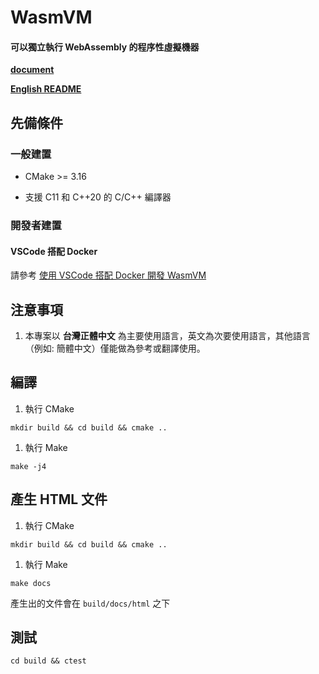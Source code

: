 # WasmVM

#### 可以獨立執行 WebAssembly 的程序性虛擬機器

**[document](https://wasmvm.github.io/WasmVM/)**

**[English README](README.md)**

## 先備條件

### 一般建置

* CMake >= 3.16

* 支援 C11 和 C++20 的 C/C++ 編譯器

### 開發者建置

#### VSCode 搭配 Docker

請參考 [使用 VSCode 搭配 Docker 開發 WasmVM](docs/vscode-docker.md)

## 注意事項

1. 本專案以 **台灣正體中文** 為主要使用語言，英文為次要使用語言，其他語言 （例如: 簡體中文）僅能做為參考或翻譯使用。

## 編譯

1. 執行 CMake

```shell
mkdir build && cd build && cmake ..
```

1. 執行 Make

```shell
make -j4
```

## 產生 HTML 文件

1. 執行 CMake

```shell
mkdir build && cd build && cmake ..
```

1. 執行 Make

```shell
make docs
```

產生出的文件會在 `build/docs/html` 之下

## 測試

```shell
cd build && ctest
```